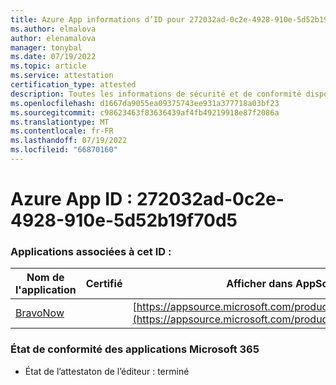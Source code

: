 ```yaml
---
title: Azure App informations d’ID pour 272032ad-0c2e-4928-910e-5d52b19f70d5
ms.author: elmalova
author: elenamalova
manager: tonybal
ms.date: 07/19/2022
ms.topic: article
ms.service: attestation
certification_type: attested
description: Toutes les informations de sécurité et de conformité disponibles pour 272032ad-0c2e-4928-910e-5d52b19f70d5.
ms.openlocfilehash: d1667da9055ea09375743ee931a377718a03bf23
ms.sourcegitcommit: c98623463f83636439af4fb49219918e87f2086a
ms.translationtype: MT
ms.contentlocale: fr-FR
ms.lasthandoff: 07/19/2022
ms.locfileid: "66870160"
---
```

# <a name="azure-app-id-272032ad-0c2e-4928-910e-5d52b19f70d5"></a>Azure App ID : 272032ad-0c2e-4928-910e-5d52b19f70d5


### <a name="apps-associated-with-this-id"></a>Applications associées à cet ID :
| **Nom de l'application** | **Certifié** | **Afficher dans AppSource** |
|--------------|---------------|-----------------------|
| [BravoNow](../forward/WA200000157.md) |  | [https://appsource.microsoft.com/product/office/WA200000157](https://appsource.microsoft.com/product/office/WA200000157) |

### <a name="microsoft-365-app-compliance-status"></a>État de conformité des applications Microsoft 365
- État de l’attestaton de l’éditeur : terminé
